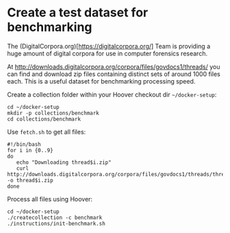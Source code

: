 # Create a test dataset for benchmarking

The (DigitalCorpora.org)[https://digitalcorpora.org/] Team is providing a huge
amount of digital corpora for use in computer forensics research.

At http://downloads.digitalcorpora.org/corpora/files/govdocs1/threads/ you can
find and download zip files containing distinct sets of around 1000 files each. This is a
useful dataset for benchmarking processing speed.

Create a collection folder within your Hoover checkout dir `~/docker-setup`:

```shell
cd ~/docker-setup
mkdir -p collections/benchmark
cd collections/benchmark
```

Use `fetch.sh` to get all files:

```shell
#!/bin/bash
for i in {0..9}
do
   echo "Downloading thread$i.zip"
   curl http://downloads.digitalcorpora.org/corpora/files/govdocs1/threads/thread$i.zip -o thread$i.zip
done
```

Process all files using Hoover:

```shell
cd ~/docker-setup
./createcollection -c benchmark
./instructions/init-benchmark.sh
```
